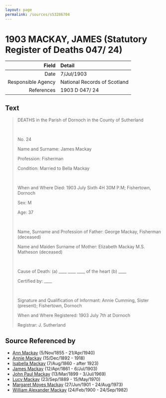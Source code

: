 ```yaml
---
layout: page
permalink: /sources/s53286704
---
```


# 1903 MACKAY, JAMES (Statutory Register of Deaths 047/ 24)

Field | Detail
---:|:---
Date | 7/Jul/1903
Responsible Agency | National Records of Scotland
References | 1903 D 047/ 24

## Text

> DEATHS in the Parish of Dornoch in the County of Sutherland
>
> <br/>
>
> No. 24
>
> Name and Surname: James Mackay
>
> Profession: Fisherman
>
> Condition: Married to Bella Mackay
>
> <br/>
>
> When and Where Died: 1903 July Sixth 4H 30M P.M; Fishertown, Dornoch
>
> Sex: M
>
> Age: 37
>
> <br/>
>
> Name, Surname and Profession of Father: George Mackay, Fisherman (deceased)
>
> Name and Maiden Surname of Mother: Elizabeth Mackay M.S. Matheson (deceased)
>
> <br/>
>
> Cause of Death: (a) ____ ____ ____ of the heart (b) ____
>
> Certified by: ____
>
> <br/>
>
> Signature and Qualification of Informant: Annie Cumming, Sister (present); Fishertown, Dornoch
>
> When and Where Registered: 1903 July 7th at Dornoch
>
> Registrar: J. Sutherland
>

## Source Referenced by

* [Ann Mackay](../people/@74868546@-ann-mackay-b1855-11-5-d1940-4-21.md) (5/Nov/1855 - 21/Apr/1940)
* [Annie Mackay](../people/@51252926@-annie-mackay-b1892-12-15-d1918.md) (15/Dec/1892 - 1918)
* [Isabella Mackay](../people/@32797554@-isabella-mackay-b1860-8-7-d1923.md) (7/Aug/1860 - after 1923)
* [James Mackay](../people/@60572122@-james-mackay-b1861-4-12-d1903-7-6.md) (12/Apr/1861 - 6/Jul/1903)
* [John Paul Mackay](../people/@57646474@-john-paul-mackay-b1899-3-13-d1969-7-3.md) (13/Mar/1899 - 3/Jul/1969)
* [Lucy Mackay](../people/@16587624@-lucy-mackay-b1889-9-23-d1970-5-15.md) (23/Sep/1889 - 15/May/1970)
* [Margaret Moyes Mackay](../people/@178005@-margaret-moyes-mackay-b1901-6-27-d1973-8-24.md) (27/Jun/1901 - 24/Aug/1973)
* [William Alexander Mackay](../people/@9383584@-william-alexander-mackay-b1900-2-24-d1982-9-24.md) (24/Feb/1900 - 24/Sep/1982)
